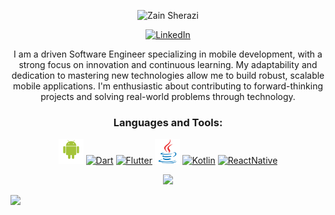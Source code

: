 <p align="center">
  <img src="https://capsule-render.vercel.app/api?type=waving&height=300&color=0:1034a6,100:0080ff&text=Zain%20Sherazi-nl-%20-nl-&section=header&desc=Software%20Engineer%20|%20Android%20|%20React%20Native&fontColor=fff&animation=fadeIn&rotate=0&fontSize=60&descSize=16" alt="Zain Sherazi"/>
</p>

<p align="center">
  <a href="https://www.linkedin.com/in/syed-zain-ul-abidin-sherazi-15aa62246"><img src="https://img.shields.io/badge/linkedin-%231DA1F2.svg?&style=for-the-badge&logo=linkedin&logoColor=white&color=071A2C" alt="LinkedIn" alt="LinkedIn"></a>
</p>

<p align="center">I am a driven Software Engineer specializing in mobile development, with a strong focus on innovation and continuous learning. My adaptability and dedication to mastering new technologies allow me to build robust, scalable mobile applications. I'm enthusiastic about contributing to forward-thinking projects and solving real-world problems through technology.</p>

<h3 align="center">Languages and Tools:</h3>
<p align="center">
  <a href="https://developer.android.com" target="_blank" rel="noreferrer"><img src="https://raw.githubusercontent.com/devicons/devicon/master/icons/android/android-original-wordmark.svg" alt="Android" width="40" height="40" /></a>
  <a href="https://dart.dev" target="_blank" rel="noreferrer"><img src="https://www.vectorlogo.zone/logos/dartlang/dartlang-icon.svg" alt="Dart" width="40" height="40" /></a>
  <a href="https://flutter.dev" target="_blank" rel="noreferrer"><img src="https://www.vectorlogo.zone/logos/flutterio/flutterio-icon.svg" alt="Flutter" width="40" height="40" /></a>
  <a href="https://www.java.com" target="_blank" rel="noreferrer"><img src="https://raw.githubusercontent.com/devicons/devicon/master/icons/java/java-original.svg" alt="Java" width="40" height="40" /></a>
  <a href="https://kotlinlang.org" target="_blank" rel="noreferrer"><img src="https://www.vectorlogo.zone/logos/kotlinlang/kotlinlang-icon.svg" alt="Kotlin" width="40" height="40" /></a>
  <a href="https://reactnative.dev/" target="_blank" rel="noreferrer"><img src="https://cdn4.iconfinder.com/data/icons/logos-3/600/React.js_logo-1024.png" alt="ReactNative" width="40" height="40" /></a>
</p>

<p align="center"><img src="https://github-readme-stats-sigma-five.vercel.app/api/top-langs/?username=ZENSH1&hide=html" /></p>
<p>
<img src="https://camo.githubusercontent.com/c05beac4b856cfcf248e7a0e5708dcb8c6eb699ba607291b22d4f12edd37ed7c/68747470733a2f2f63617073756c652d72656e6465722e76657263656c2e6170702f6170693f747970653d776176696e6726636f6c6f723d6772616469656e7426637573746f6d436f6c6f724c6973743d3132266865696768743d3130302673656374696f6e3d666f6f746572" />
</p>

